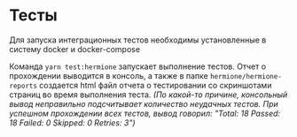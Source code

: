 # Тесты

Для запуска интеграционных тестов необходимы установленные в систему docker и docker-compose

Команда `yarn test:hermione` запускает выполнение тестов.
Отчет о прохождении выводится в консоль, а также в папке `hermione/hermione-reports` создается html файл отчета о тестировании со скриншотами страниц во время выполнения теста. *(По какой-то причине, консольный вывод неправильно подсчитывает количество неудачных тестов. При успешном прохождении всех тестов, вывод говорил: "Total: 18 Passed: 18 Failed: 0 Skipped: 0 Retries: 3")*


